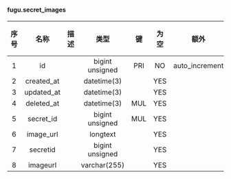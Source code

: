 #### fugu.secret_images 

| 序号 | 名称 | 描述 | 类型 | 键 | 为空 | 额外 | 默认值 |
| :--: | :--: | :--: | :--: | :--: | :--: | :--: | :--: |
| 1 | id |  | bigint unsigned | PRI | NO | auto_increment |  |
| 2 | created_at |  | datetime(3) |  | YES |  |  |
| 3 | updated_at |  | datetime(3) |  | YES |  |  |
| 4 | deleted_at |  | datetime(3) | MUL | YES |  |  |
| 5 | secret_id |  | bigint unsigned | MUL | YES |  |  |
| 6 | image_url |  | longtext |  | YES |  |  |
| 7 | secretid |  | bigint unsigned |  | YES |  |  |
| 8 | imageurl |  | varchar(255) |  | YES |  |  |
